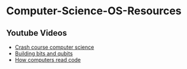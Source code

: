 # Computer-Science-OS-Resources
## Youtube Videos
- [Crash course computer science](https://www.youtube.com/watch?v=tpIctyqH29Q&list=PL8dPuuaLjXtNlUrzyH5r6jN9ulIgZBpdo)
- [Building bits and qubits](https://www.youtube.com/watch?v=F8U1d2Hqark)
- [How computers read code](https://www.youtube.com/watch?v=QXjU9qTsYCc)
